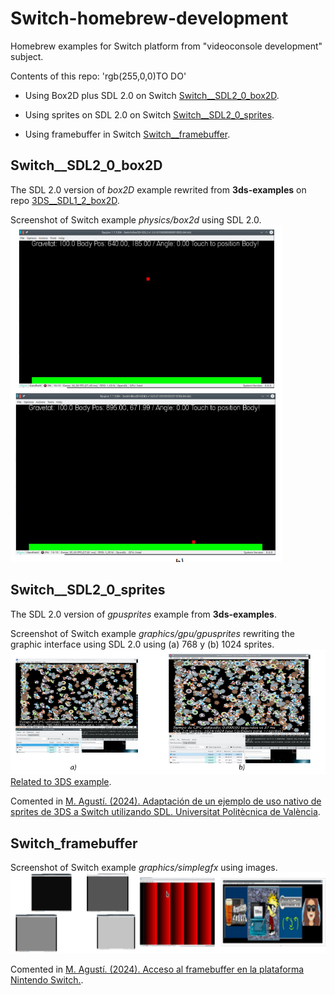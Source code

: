 <!--
Sintaxis README
https://docs.github.com/es/get-started/writing-on-github/getting-started-with-writing-and-formatting-on-github/basic-writing-and-formatting-syntax#hiding-content-with-comments

Tokens
https://docs.github.com/es/authentication/keeping-your-account-and-data-secure/managing-your-personal-access-tokens
-->
# Switch-homebrew-development
Homebrew examples for Switch platform from "videoconsole development" subject.


Contents of this repo: 'rgb(255,0,0)TO DO'
- Using Box2D plus SDL 2.0 on Switch [Switch__SDL2_0_box2D]().
* Using sprites on SDL 2.0 on Switch [Switch__SDL2_0_sprites]().
+ Using framebuffer in Switch [Switch__framebuffer]().


## Switch__SDL2_0_box2D
The SDL 2.0 version of *box2D* example rewrited from **3ds-examples** on  repo [3DS__SDL1_2_box2D](https://github.com/magusti/3DS-homebrew-development#3ds_sdl1_2_sprites).

Screenshot of Switch example *physics/box2d* using SDL 2.0.
![Screenshot of Switch example *physics/box2d* using SDL 2.0](Screenshot_Switch_SDL2_0_box2D_fig.png)

## Switch__SDL2_0_sprites
The SDL 2.0 version of *gpusprites* example from **3ds-examples**.

Screenshot of Switch example *graphics/gpu/gpusprites* rewriting the graphic interface using SDL 2.0 using (a) 768 y (b) 1024 sprites.
![Screenshot of Switch example *graphics/gpu/gpusprites* rewriting the graphic interface using SDL 2.0 using (a) 768 y (b) 1024 sprites](Screenshot_Switch_SDL2_0_sprites_fig.png)
[Related to 3DS example](https://github.com/magusti/3DS-homebrew-development#3ds_sdl1_2_sprites).

Comented in [M. Agustí. (2024). Adaptación de un ejemplo de uso nativo de sprites de 3DS a Switch utilizando SDL. Universitat Politècnica de València](http://hdl.handle.net/10251/204863).




## Switch_framebuffer
Screenshot of Switch example *graphics/simplegfx* using images.
![Screenshot of Switch example *graphics/simplegfx* using images](Screenshot_Switch_Framebuffer_fig.png)

Comented in [M. Agustí. (2024). Acceso al framebuffer en la plataforma Nintendo Switch.]( http://hdl.handle.net/10251/205689).
